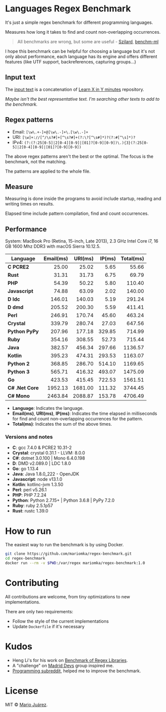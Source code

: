 # Languages Regex Benchmark

It's just a simple regex benchmark for different programming languages.

Measures how long it takes to find and count non-overlapping occurrences.

> All benchmarks are wrong, but some are useful - [Szilard](https://github.com/szilard), [benchm-ml](https://github.com/szilard/benchm-ml)

I hope this benchmark can be helpful for choosing a language but it's not only about performance, each language has its engine and offers different features (like UTF support, backreferences, capturing groups...)

## Input text

The [input text](input-text.txt) is a concatenation of [Learn X in Y minutes](https://github.com/adambard/learnxinyminutes-docs) repository.

*Maybe isn't the best representative text. I'm searching other texts to add to the benchmark.*

## Regex patterns

- Email: ``[\w\.+-]+@[\w\.-]+\.[\w\.-]+``
- URI: ``[\w]+://[^/\s?#]+[^\s?#]+(?:\?[^\s#]*)?(?:#[^\s]*)?``
- IPv4: ``(?:(?:25[0-5]|2[0-4][0-9]|[01]?[0-9][0-9])\.){3}(?:25[0-5]|2[0-4][0-9]|[01]?[0-9][0-9])``

The above regex patterns aren't the best or the optimal. The focus is the benchmark, not the matching.

The patterns are applied to the whole file.

## Measure

Measuring is done inside the programs to avoid include startup, reading and writing times on results.

Elapsed time include pattern compilation, find and count occurrences.

## Performance

System: MacBook Pro (Retina, 15-inch, Late 2013), 2.3 GHz Intel Core i7, 16 GB 1600 Mhz DDR3 with macOS Sierra 10.12.5.

Language | Email(ms) | URI(ms) | IP(ms) | Total(ms)
--- | ---: | ---: | ---: | ---:
**C PCRE2** | 25.00 | 25.02 | 5.65 | 55.66
**Rust** | 31.31 | 31.73 | 6.75 | 69.79
**PHP** | 54.39 | 50.22 | 5.80 | 110.40
**Javascript** | 74.88 | 63.09 | 2.02 | 140.00
**D ldc** | 146.01 | 140.03 | 5.19 | 291.24
**D dmd** | 205.52 | 200.30 | 5.59 | 411.41
**Perl** | 246.91 | 170.74 | 45.60 | 463.24
**Crystal** | 339.79 | 280.74 | 27.03 | 647.56
**Python PyPy** | 207.96 | 177.18 | 329.85 | 714.99
**Ruby** | 354.16 | 308.55 | 52.73 | 715.44
**Java** | 382.57 | 456.34 | 297.66 | 1136.57
**Kotlin** | 395.23 | 474.31 | 293.53 | 1163.07
**Python 2** | 368.85 | 286.70 | 514.10 | 1169.65
**Python 3** | 565.71 | 416.32 | 493.07 | 1475.09
**Go** | 423.53 | 415.45 | 722.53 | 1561.51
**C# .Net Core** | 1952.13 | 1681.00 | 111.32 | 3744.45
**C# Mono** | 2463.84 | 2088.87 | 153.78 | 4706.49

- **Language**: Indicates the language.
- **Email(ms)**, **URI(ms)**, **IP(ms)**: Indicates the time elapsed in milliseconds for find and count non-overlapping occurrences for the pattern.
- **Total(ms)**: Indicates the sum of the above times.

### Versions and notes

- **C**: gcc 7.4.0 & PCRE2 10.31-2
- **Crystal**: crystal 0.31.1 - LLVM: 8.0.0
- **C#**: dotnet 3.0.100 | Mono 6.4.0.198
- **D**: DMD v2.089.0 | LDC 1.8.0
- **Go**: go 1.13.4
- **Java**: Java 1.8.0_222 - OpenJDK
- **Javascript**: node v13.1.0
- **Kotlin**: kotlinc-jvm 1.3.50
- **Perl**: perl v5.26.1
- **PHP**: PHP 7.2.24
- **Python**: Python 2.7.15+ | Python 3.6.8 | PyPy 7.2.0
- **Ruby**: ruby 2.5.1p57
- **Rust**: rustc 1.39.0

# How to run

The easiest way to run the benchmark is by using Docker.

```sh
git clone https://github.com/mariomka/regex-benchmark.git
cd regex-benchmark
docker run --rm -v $PWD:/var/regex mariomka/regex-benchmark:1.0
```

# Contributing

All contributions are welcome, from tiny optimizations to new implementations.

There are only two requirements:
- Follow the style of the current implementations
- Update `Dockerfile` if it's necessary

# Kudos

- Heng Li's for his work on [Benchmark of Regex Libraries](http://lh3lh3.users.sourceforge.net/reb.shtml).
- A "challenge" on [Madrid Devs](http://madriddevs.org/) group inspired me.
- [Programming subreddit](https://www.reddit.com/r/programming/), helped me to improve the benchmark.

# License

MIT © [Mario Juárez](https://github.com/mariomka).
